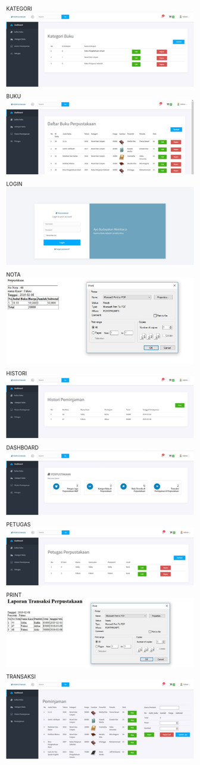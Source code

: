 KATEGORI
![alt text](https://github.com/nurfahmisidiq/Perpustakaan/blob/master/kategori.JPG)

BUKU
![alt text](https://github.com/nurfahmisidiq/Perpustakaan/blob/master/buku.JPG)

LOGIN
![alt text](https://github.com/nurfahmisidiq/Perpustakaan/blob/master/login.JPG)

NOTA
![alt text](https://github.com/nurfahmisidiq/Perpustakaan/blob/master/nota.JPG)

HISTORI
![alt text](https://github.com/nurfahmisidiq/Perpustakaan/blob/master/histori.JPG)

DASHBOARD
![alt text](https://github.com/nurfahmisidiq/Perpustakaan/blob/master/dashboard.JPG)

PETUGAS
![alt text](https://github.com/nurfahmisidiq/Perpustakaan/blob/master/petugas.JPG)

PRINT
![alt text](https://github.com/nurfahmisidiq/Perpustakaan/blob/master/print.JPG)

TRANSAKSI
![alt text](https://github.com/nurfahmisidiq/Perpustakaan/blob/master/transaksi.JPG)

